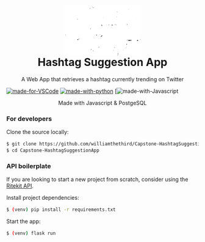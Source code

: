 <p align="center" style="margin-bottom: 0px !important;">
  <img width="200" src="static/hashtagresizewhite.png" alt="Hashtag Suggestion App" align="center">
</p>
<h1 align="center" style="margin-top: 0px;">Hashtag Suggestion App</h1>

<p align="center" >A Web App that retrieves a hashtag currently trending on Twitter</p>

[![made-for-VSCode](https://img.shields.io/badge/Made%20for-VSCode-1f425f.svg)](https://code.visualstudio.com/)   [![made-with-python](https://img.shields.io/badge/Made%20with-Python-1f425f.svg)](https://www.python.org/)
[![made-with-Javascript](https://img.shields.io/badge/JavaScript-323330?style=for-the-badge&logo=javascript&logoColor=F7DF1E)

<div align="center">
Made with Javascript & PostgeSQL
 
<div align="left">

### For developers
Clone the source locally:

```sh
$ git clone https://github.com/williamthethird/Capstone-HashtagSuggestionApp.git
$ cd Capstone-HashtagSuggestionApp
```


### API boilerplate

If you are looking to start a new project from scratch, consider using the [Ritekit API](https://ritekit.com/api-demo/trending-hashtags).



Install project dependencies:

```sh
$ (venv) pip install -r requirements.txt
```
Start the app:

```sh
$ (venv) flask run
```

